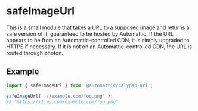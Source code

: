 # safeImageUrl

This is a small module that takes a URL to a supposed image and returns a safe
version of it, guaranteed to be hosted by Automattic. If the URL appears to be
from an Automattic-controlled CDN, it is simply upgraded to HTTPS if necessary.
If it is not on an Automattic-controlled CDN, the URL is routed through photon.

## Example

```js
import { safeImageUrl } from '@automattic/calypso-url';

safeImageUrl( '//example.com/foo.png' );
// "https://i1.wp.com/example.com/foo.png"
```
